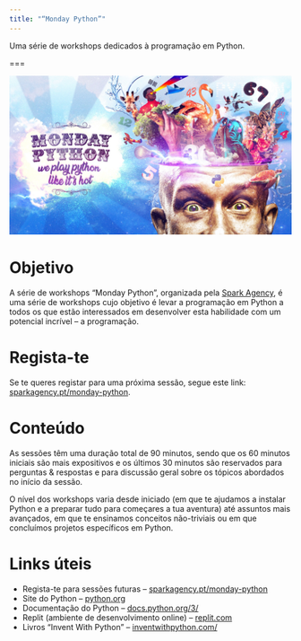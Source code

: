 ```yaml
---
title: "“Monday Python”"
---
```


Uma série de workshops dedicados à programação em Python.

===

![](_thumbnail.png "Banner original produzido pela Spark Agency")


# Objetivo

A série de workshops “Monday Python”, organizada pela [Spark Agency](https://sparkagency.pt),
é uma série de workshops cujo objetivo é levar a programação em Python
a todos os que estão interessados em desenvolver esta habilidade
com um potencial incrível – a programação.


# Regista-te

Se te queres registar para uma próxima sessão, segue este link:
[sparkagency.pt/monday-python](http://sparkagency.pt/monday-python).


# Conteúdo

As sessões têm uma duração total de 90 minutos, sendo que os 60 minutos
iniciais são mais expositivos e os últimos 30 minutos são reservados
para perguntas & respostas e para discussão geral sobre os tópicos
abordados no início da sessão.

O nível dos workshops varia desde iniciado (em que te ajudamos a instalar
Python e a preparar tudo para começares a tua aventura) até assuntos
mais avançados, em que te ensinamos conceitos não-triviais ou em que
concluímos projetos específicos em Python.


# Links úteis

 - Regista-te para sessões futuras – [sparkagency.pt/monday-python](http://sparkagency.pt/monday-python)
 - Site do Python – [python.org](https://python.org)
 - Documentação do Python – [docs.python.org/3/](https://docs.python.org/3/)
 - Replit (ambiente de desenvolvimento online) – [replit.com](https://replit.com/)
 - Livros “Invent With Python” – [inventwithpython.com/](http://inventwithpython.com/)
